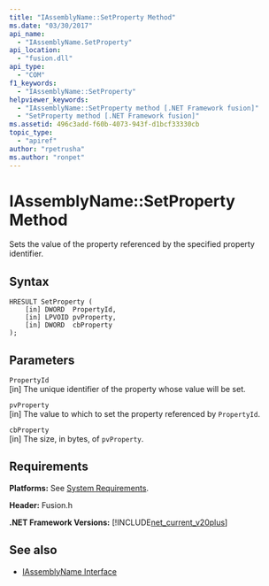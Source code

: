 ```yaml
---
title: "IAssemblyName::SetProperty Method"
ms.date: "03/30/2017"
api_name: 
  - "IAssemblyName.SetProperty"
api_location: 
  - "fusion.dll"
api_type: 
  - "COM"
f1_keywords: 
  - "IAssemblyName::SetProperty"
helpviewer_keywords: 
  - "IAssemblyName::SetProperty method [.NET Framework fusion]"
  - "SetProperty method [.NET Framework fusion]"
ms.assetid: 496c3add-f60b-4073-943f-d1bcf33330cb
topic_type: 
  - "apiref"
author: "rpetrusha"
ms.author: "ronpet"
---
```

# IAssemblyName::SetProperty Method
Sets the value of the property referenced by the specified property identifier.  
  
## Syntax  
  
```  
HRESULT SetProperty (  
    [in] DWORD  PropertyId,  
    [in] LPVOID pvProperty,  
    [in] DWORD  cbProperty  
);  
```  
  
## Parameters  
 `PropertyId`  
 [in] The unique identifier of the property whose value will be set.  
  
 `pvProperty`  
 [in] The value to which to set the property referenced by `PropertyId`.  
  
 `cbProperty`  
 [in] The size, in bytes, of `pvProperty`.  
  
## Requirements  
 **Platforms:** See [System Requirements](../../../../docs/framework/get-started/system-requirements.md).  
  
 **Header:** Fusion.h  
  
 **.NET Framework Versions:** [!INCLUDE[net_current_v20plus](../../../../includes/net-current-v20plus-md.md)]  
  
## See also
- [IAssemblyName Interface](../../../../docs/framework/unmanaged-api/fusion/iassemblyname-interface.md)
